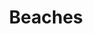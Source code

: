 ---
layout: topic
id: beaches
permalink: /beaches/
title: Beaches
nav: true
nav-order: 3
intro: From mangrove-fringed coves to long, golden sands, Tobago is a veritable beach paradise. Find your hidden hideaway here.


topics:

  - id: old-favourites
    title: Old Favourites
    description:
      - Along the southeastern coast, you’ll find the beaches that have made Tobago a hit sea-and-sand destination for generations. Close to the buzzing towns of Crown Point, Scarborough and Black Rock, you can find your perfect beach paradise.
      - Pigeon Point is always the first recommendation by Tobagonians, rated as one of the 100 best beaches in the world. Long white sands and gorgeous blue water awaits, with the calling-card of the island, the thatched-roof jetty, forming a perfect backdrop for your island snaps.
      - "Bon Accord Lagoon, a mangrove-fringed pool teeming with wildlife, also has a fantastic beach, though only reachable by boat: the curiously named No Man’s Land. Buccoo Bay is perfect for snorkelling, with the Buccoo Reef teeming with colourful wildlife. In the middle of the reef, a shallow sandbank called the Nylon Pool is a unique spot for excellent snorkelling and swimming in clear waters; as a bonus, the peculiar pool is teeming with myths and legends..."

  - id: classic-caribbean
    title: Classic Caribbean
    description:
      - Go where the trade wind blows and kick-back on the most gorgeous beaches in the Caribbean. This is the more predictable coastline, where the weather is less changeable and the waters clear. The further east you head, the wilder the beaches get.
      - Head for Englishman’s Bay and discover a narrow strip of golden sand, with rich green forest bursting in at all corners. It’s quite a sight, best glimpsed from the lookout point at the head of the trail. A similar untamed beauty can be found at Pirate’s Bay, which rightfully is an adventure to get to. Follow a forested trail or arrive by boat and kick-back in an untouched idyll. If you can’t get enough of the rainforest treks, Celery Bay offers a similar paradise after a wild trail through thick, forested tracks.
      - If that kind of adventure isn’t for you, because after all, you’re here to relax, then don’t miss the more accessible Mt.Irvine Bay, Stone Haven Bay and Castara Bay. You’ll find the same irresistible Caribbean waters, only a few more choice amenities; that means sitting in a beach bar with a cool drink, gazing over a truly beautiful beach scene.

  - id: windward-wilds
    title: Windward Wilds
    description:
      - The Windward Coast is as off-the-beaten-path as it gets on Tobago. Following the Windward Road is the best way to explore the many untapped and hidden beaches and coves on the southern edge of the island. The Atlantic churns unpredictably, one of the reasons this side of the island is less explored – but the pay-off is clear. You’ll find beaches you can have all to yourself, and the diving can be pretty spectacular.
      - King’s Bay in the east is one of the more established beaches on the Windward Coast. Coconut trees line the powder-soft sands, where beach bums can recline for hours, doing very little at all. Go for a snorkel, gazing at the vibrant reefs just offshore. Though you’ll find all the necessary amenities here, you’ll most likely have most of the beach to yourself. At the right time of day, you can watch local fisherman pulling seine, a traditional way of fishing with a net. That also means the catch of the day could be yours; there’s a small hubbub once the nets are pulled in, as locals rush to buy the best fish.
      - The Windward Coast offers a chance for you to create your own adventure. Following the coastal road, you’ll get to the heart of rural Tobago, spying any opportunity for a quiet cove or beach strip that you can have all to yourself.
---